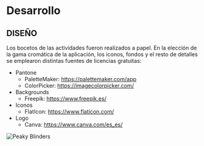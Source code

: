 # Desarrollo

## DISEÑO

Los bocetos de las actividades fueron realizados a papel. En la elección de la gama cromática de la aplicación, los iconos, fondos y el resto de detalles se emplearon distintas fuentes de licencias gratuitas:
  + Pantone
    - PaletteMaker: https://palettemaker.com/app
    - ColorPicker: https://imagecolorpicker.com/
  + Backgrounds
    - Freepik: https://www.freepik.es/
  + Iconos
    - FlatIcon: https://www.flaticon.com/
  + Logo
    - Canva: https://www.canva.com/es_es/

![Peaky Blinders](https://github.com/AndreaCastroBonilla/integracion-dam/assets/96080740/d4b707b0-d98a-41f9-84fe-ce88b66a5712)
